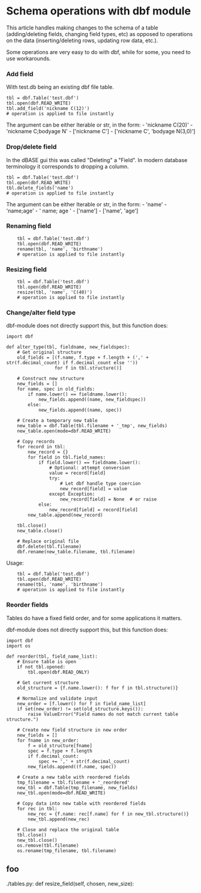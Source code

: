 # Schema operations with dbf module

This article handles making changes to the schema of a table (adding/deleting
fields, changing field types, etc) as opposed to operations on the data 
(inserting/deleting rows, updating row data, etc.).

Some operations are very easy to do with dbf, while for some, you need to
use workarounds.

### Add field

With test.db being an existing dbf file table.

    tbl = dbf.Table('test.dbf')
    tbl.open(dbf.READ_WRITE)
    tbl.add_field('nickname C(12)')
    # operation is applied to file instantly


The argument can be either Iterable or str, in the form:
    - 'nickname C(20)'
    - 'nickname C;bodyage N'
    - ['nickname C']
    - ['nickname C', 'bodyage N(3,0)']


### Drop/delete field

In the dBASE gui this was called "Deleting" a "Field". In modern database terminology it corresponds to dropping a column. 

    tbl = dbf.Table('test.dbf')
    tbl.open(dbf.READ_WRITE)
    tbl.delete_fields('name')
    # operation is applied to file instantly

The argument can be either Iterable or str, in the form:
    - 'name'
    - 'name;age'
    - ' name; age '
    - ['name']
    - ['name', 'age']


### Renaming field

```
    tbl = dbf.Table('test.dbf')
    tbl.open(dbf.READ_WRITE)
    rename(tbl, 'name', 'birthname')
    # operation is applied to file instantly
```


### Resizing field

```
    tbl = dbf.Table('test.dbf')
    tbl.open(dbf.READ_WRITE)
    resize(tbl, 'name', 'C(40)')
    # operation is applied to file instantly
```


### Change/alter field type

dbf-module does not directly support this, but this function does:

```
import dbf

def alter_type(tbl, fieldname, new_fieldspec):
    # Get original structure
    old_fields = [(f.name, f.type + f.length + (',' + str(f.decimal_count) if f.decimal_count else ''))
                  for f in tbl.structure()]
    
    # Construct new structure
    new_fields = []
    for name, spec in old_fields:
        if name.lower() == fieldname.lower():
            new_fields.append((name, new_fieldspec))
        else:
            new_fields.append((name, spec))

    # Create a temporary new table
    new_table = dbf.Table(tbl.filename + '_tmp', new_fields)
    new_table.open(mode=dbf.READ_WRITE)
    
    # Copy records
    for record in tbl:
        new_record = {}
        for field in tbl.field_names:
            if field.lower() == fieldname.lower():
                # Optional: attempt conversion
                value = record[field]
                try:
                    # Let dbf handle type coercion
                    new_record[field] = value
                except Exception:
                    new_record[field] = None  # or raise
            else:
                new_record[field] = record[field]
        new_table.append(new_record)

    tbl.close()
    new_table.close()

    # Replace original file
    dbf.delete(tbl.filename)
    dbf.rename(new_table.filename, tbl.filename)
```

Usage:

```
    tbl = dbf.Table('test.dbf')
    tbl.open(dbf.READ_WRITE)
    rename(tbl, 'name', 'birthname')
    # operation is applied to file instantly
```


### Reorder fields

Tables do have a fixed field order, and for some applications it matters.

dbf-module does not directly support this, but this function does:

```
import dbf
import os

def reorder(tbl, field_name_list):
    # Ensure table is open
    if not tbl.opened:
        tbl.open(dbf.READ_ONLY)
    
    # Get current structure
    old_structure = {f.name.lower(): f for f in tbl.structure()}
    
    # Normalize and validate input
    new_order = [f.lower() for f in field_name_list]
    if set(new_order) != set(old_structure.keys()):
        raise ValueError("Field names do not match current table structure.")
    
    # Create new field structure in new order
    new_fields = []
    for fname in new_order:
        f = old_structure[fname]
        spec = f.type + f.length
        if f.decimal_count:
            spec += ',' + str(f.decimal_count)
        new_fields.append((f.name, spec))

    # Create a new table with reordered fields
    tmp_filename = tbl.filename + '_reordered'
    new_tbl = dbf.Table(tmp_filename, new_fields)
    new_tbl.open(mode=dbf.READ_WRITE)

    # Copy data into new table with reordered fields
    for rec in tbl:
        new_rec = {f.name: rec[f.name] for f in new_tbl.structure()}
        new_tbl.append(new_rec)

    # Close and replace the original table
    tbl.close()
    new_tbl.close()
    os.remove(tbl.filename)
    os.rename(tmp_filename, tbl.filename)
```


## foo

./tables.py:    def resize_field(self, chosen, new_size):
